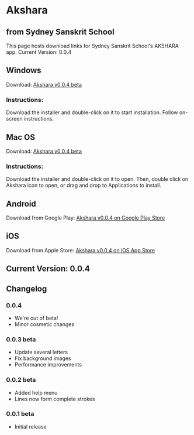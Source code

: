 # Akshara  
## from Sydney Sanskrit School

This page hosts download links for Sydney Sanskrit School's AKSHARA app.
Current Version: 0.0.4

## Windows
Download: [Akshara v0.0.4 beta](https://github.com/akarthik10/akshara/blob/master/Windows/akshara.exe?raw=true)
### Instructions:
Download the installer and double-click on it to start installation. Follow on-screen instructions.


## Mac OS
Download: [Akshara v0.0.4 beta](https://github.com/akarthik10/akshara/blob/master/Mac/Akshara.dmg?raw=true)
### Instructions:
Download the installer and double-click on it to open. Then, double click on Akshara icon to open, or drag and drop to Applications to install.


## Android
Download from Google Play: [Akshara v0.0.4 on Google Play Store](https://play.google.com/store/apps/details?id=com.sanskritschool.akshara)

## iOS
Download from Apple Store: [Akshara v0.0.4 on iOS App Store](https://itunes.apple.com/us/app/akshara-devanagari/id1286480852)

## Current Version: 0.0.4

## Changelog

### 0.0.4
* We're out of beta!
* Minor cosmetic changes

### 0.0.3 beta
* Update several letters
* Fix background images
* Performance improvements

### 0.0.2 beta
* Added help menu
* Lines now form complete strokes

### 0.0.1 beta
* Initial release

